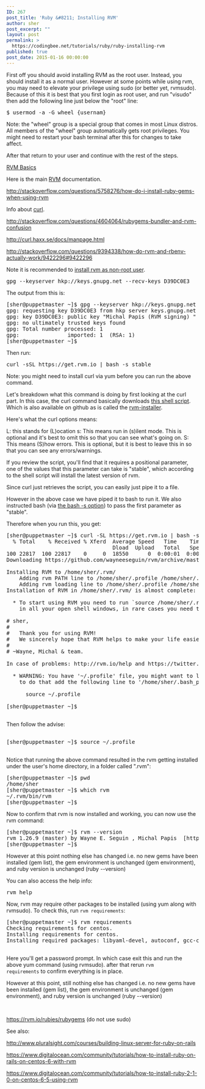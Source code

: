 ```yaml
---
ID: 267
post_title: 'Ruby &#8211; Installing RVM'
author: sher
post_excerpt: ""
layout: post
permalink: >
  https://codingbee.net/tutorials/ruby/ruby-installing-rvm
published: true
post_date: 2015-01-16 00:00:00
---
```

First off you should avoid installing RVM as the root user. Instead, you should install it as a normal user. However at some points while using rvm, you may need to elevate your privilege using sudo (or better yet, rvmsudo). Because of this it is best that you first login as root user, and run "visudo" then add the following line just below the "root" line:

<pre>
$ usermod -a -G wheel {usernam}
</pre>

Note: the "wheel" group is a special group that comes in most Linux distros. All members of the "wheel" group automatically gets root privileges. You might need to restart your bash terminal after this for changes to take affect. 

After that return to your user and continue with the rest of the steps. 

<a href="https://rvm.io/rvm/basics">RVM Basics</a>

Here is the main <a href="https://rvm.io/rvm">RVM</a> documentation. 

http://stackoverflow.com/questions/5758276/how-do-i-install-ruby-gems-when-using-rvm

Info about <a href="http://unix.stackexchange.com/questions/47434/what-is-the-difference-between-curl-and-wget">curl</a>.

http://stackoverflow.com/questions/4604064/rubygems-bundler-and-rvm-confusion

http://curl.haxx.se/docs/manpage.html

http://stackoverflow.com/questions/9394338/how-do-rvm-and-rbenv-actually-work/9422296#9422296

Note it is recommended to <a href="https://rvm.io/rvm/install#installation-explained">install rvm as non-root user</a>. 

<pre>
gpg --keyserver hkp://keys.gnupg.net --recv-keys D39DC0E3
</pre>

The output from this is:


<pre>
[sher@puppetmaster ~]$ gpg --keyserver hkp://keys.gnupg.net --recv-keys D39DC0E3
gpg: requesting key D39DC0E3 from hkp server keys.gnupg.net
gpg: key D39DC0E3: public key "Michal Papis (RVM signing) <mpapis@gmail.com>" imported
gpg: no ultimately trusted keys found
gpg: Total number processed: 1
gpg:               imported: 1  (RSA: 1)
[sher@puppetmaster ~]$
</pre>


Then run:

<pre>
curl -sSL https://get.rvm.io | bash -s stable
</pre>

Note: you might need to install curl via yum before you can run the above command. 

Let's breakdown what this command is doing by first looking at the curl part. In this case, the curl command basically downloads <a href="https://get.rvm.io">this shell script</a>. Which is also available on github as is called the <a href="https://github.com/wayneeseguin/rvm/blob/master/binscripts/rvm-installer">rvm-installer</a>.  

Here's what the curl options means:

L: this stands for (L)ocation 
s: This means run in (s)ilent mode. This is optional and it's best to omit this so that you can see what's going on. 
S: This means (S)how errors. This is optional, but it is best to leave this in so that you can see any errors/warnings. 

If you review the script, you'll find that it requires a positional parameter, one of the values that this parameter can take is "stable", which according to the shell script will install the latest version of rvm. 

Since curl just retrieves the script, you can easily just pipe it to a file. 

However in the above case we have piped it to bash to run it. We also instructed bash (via <a href="http://superuser.com/questions/519882/seeking-to-upgrade-my-bash-magic-help-decipher-this-command-bash-s-stable">the bash -s option</a>) to pass the first parameter as "stable".  


Therefore when you run this, you get:

<pre>
[sher@puppetmaster ~]$ curl -SL https://get.rvm.io | bash -s stable
  % Total    % Received % Xferd  Average Speed   Time    Time     Time  Current
                                 Dload  Upload   Total   Spent    Left  Speed
100 22817  100 22817    0     0  18550      0  0:00:01  0:00:01 --:--:--  293k
Downloading https://github.com/wayneeseguin/rvm/archive/master.tar.gz

Installing RVM to /home/sher/.rvm/
    Adding rvm PATH line to /home/sher/.profile /home/sher/.mkshrc /home/sher/.bashrc /home/sher/.zshrc.
    Adding rvm loading line to /home/sher/.profile /home/sher/.bash_profile /home/sher/.zlogin.
Installation of RVM in /home/sher/.rvm/ is almost complete:

  * To start using RVM you need to run `source /home/sher/.rvm/scripts/rvm`
    in all your open shell windows, in rare cases you need to reopen all shell windows.

# sher,
#
#   Thank you for using RVM!
#   We sincerely hope that RVM helps to make your life easier and more enjoyable!!!
#
# ~Wayne, Michal & team.

In case of problems: http://rvm.io/help and https://twitter.com/rvm_io

  * WARNING: You have '~/.profile' file, you might want to load it,
    to do that add the following line to '/home/sher/.bash_profile':

      source ~/.profile

[sher@puppetmaster ~]$

</pre>

Then follow the advise:

<pre>

[sher@puppetmaster ~]$ source ~/.profile

</pre>

Notice that running the above command resulted in the rvm getting installed under the user's home directory, in a folder called ".rvm":

<pre>
[sher@puppetmaster ~]$ pwd
/home/sher
[sher@puppetmaster ~]$ which rvm
~/.rvm/bin/rvm
[sher@puppetmaster ~]$
</pre>



Now to confirm that rvm is now installed and working, you can now use the rvm command:

<pre>
[sher@puppetmaster ~]$ rvm --version
rvm 1.26.9 (master) by Wayne E. Seguin <wayneeseguin@gmail.com>, Michal Papis <mpapis@gmail.com> [https://rvm.io/]
[sher@puppetmaster ~]$
</pre>

However at this point nothing else has changed i.e. no new gems have been installed (gem list), the gem environment is unchanged (gem environment), and ruby version is unchanged (ruby --version)



You can also access the help info:


<pre>
rvm help
</pre>

Now, rvm may require other packages to be installed (using yum along with rvmsudo). To check this, run <code>rvm requirements</code>:


<pre>
[sher@puppetmaster ~]$ rvm requirements
Checking requirements for centos.
Installing requirements for centos.
Installing required packages: libyaml-devel, autoconf, gcc-c++, readline-devel, zlib-devel, libffi-devel, openssl-devel, automake, libtool, bison, sqlite-devel..sher password required for 'yum install -y libyaml-devel autoconf gcc-c++ readline-devel zlib-devel libffi-devel openssl-devel automake libtool bison sqlite-devel':

</pre>

Here you'll get a password prompt. In which case exit this and run the above yum command (using rvmsudo). after that rerun <code>rvm requirements</code> to confirm everything is in place. 

However at this point, still nothing else has changed i.e. no new gems have been installed (gem list), the gem environment is unchanged (gem environment), and ruby version is unchanged (ruby --version)

<pre>

</pre>

https://rvm.io/rubies/rubygems (do not use sudo)

See also:

http://www.pluralsight.com/courses/building-linux-server-for-ruby-on-rails

https://www.digitalocean.com/community/tutorials/how-to-install-ruby-on-rails-on-centos-6-with-rvm

https://www.digitalocean.com/community/tutorials/how-to-install-ruby-2-1-0-on-centos-6-5-using-rvm